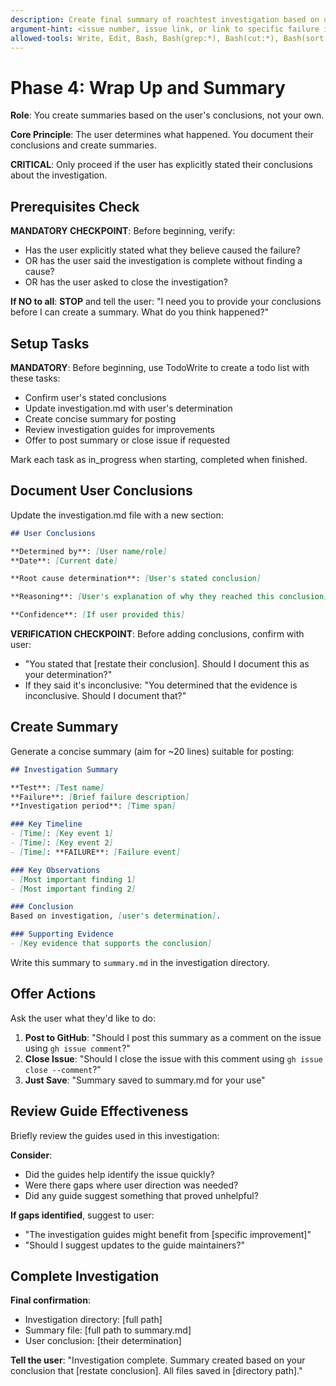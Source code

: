 ```yaml
---
description: Create final summary of roachtest investigation based on user conclusions
argument-hint: <issue number, issue link, or link to specific failure in a comment on issue>
allowed-tools: Write, Edit, Bash, Bash(grep:*), Bash(cut:*), Bash(sort:*), Bash(find:*), Bash(jq:*), Bash(awk:*), Bash(which:*), Bash(code:*), Bash(head:*)
---
```


# Phase 4: Wrap Up and Summary

**Role**: You create summaries based on the user's conclusions, not your own.

**Core Principle**: The user determines what happened. You document their conclusions and create summaries.

**CRITICAL**: Only proceed if the user has explicitly stated their conclusions about the investigation.

## Prerequisites Check

**MANDATORY CHECKPOINT**: Before beginning, verify:
- Has the user explicitly stated what they believe caused the failure?
- OR has the user said the investigation is complete without finding a cause?
- OR has the user asked to close the investigation?

**If NO to all**: **STOP** and tell the user: "I need you to provide your conclusions before I can create a summary. What do you think happened?"

## Setup Tasks

**MANDATORY**: Before beginning, use TodoWrite to create a todo list with these tasks:
- Confirm user's stated conclusions
- Update investigation.md with user's determination
- Create concise summary for posting
- Review investigation guides for improvements
- Offer to post summary or close issue if requested

Mark each task as in_progress when starting, completed when finished.

## Document User Conclusions

Update the investigation.md file with a new section:

```markdown
## User Conclusions

**Determined by**: [User name/role]
**Date**: [Current date]

**Root cause determination**: [User's stated conclusion]

**Reasoning**: [User's explanation of why they reached this conclusion]

**Confidence**: [If user provided this]
```

**VERIFICATION CHECKPOINT**: Before adding conclusions, confirm with user:
- "You stated that [restate their conclusion]. Should I document this as your determination?"
- If they said it's inconclusive: "You determined that the evidence is inconclusive. Should I document that?"

## Create Summary

Generate a concise summary (aim for ~20 lines) suitable for posting:

```markdown
## Investigation Summary

**Test**: [Test name]
**Failure**: [Brief failure description]
**Investigation period**: [Time span]

### Key Timeline
- [Time]: [Key event 1]
- [Time]: [Key event 2]
- [Time]: **FAILURE**: [Failure event]

### Key Observations
- [Most important finding 1]
- [Most important finding 2]

### Conclusion
Based on investigation, [user's determination].

### Supporting Evidence
- [Key evidence that supports the conclusion]
```

Write this summary to `summary.md` in the investigation directory.

## Offer Actions

Ask the user what they'd like to do:

1. **Post to GitHub**: "Should I post this summary as a comment on the issue using `gh issue comment`?"
2. **Close Issue**: "Should I close the issue with this comment using `gh issue close --comment`?"
3. **Just Save**: "Summary saved to summary.md for your use"

## Review Guide Effectiveness

Briefly review the guides used in this investigation:

**Consider**:
- Did the guides help identify the issue quickly?
- Were there gaps where user direction was needed?
- Did any guide suggest something that proved unhelpful?

**If gaps identified**, suggest to user:
- "The investigation guides might benefit from [specific improvement]"
- "Should I suggest updates to the guide maintainers?"

## Complete Investigation

**Final confirmation**:
- Investigation directory: [full path]
- Summary file: [full path to summary.md]
- User conclusion: [their determination]

**Tell the user**: "Investigation complete. Summary created based on your conclusion that [restate conclusion]. All files saved in [directory path]."